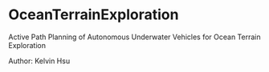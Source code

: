 # OceanTerrainExploration
Active Path Planning of Autonomous Underwater Vehicles for Ocean Terrain Exploration

Author: Kelvin Hsu
